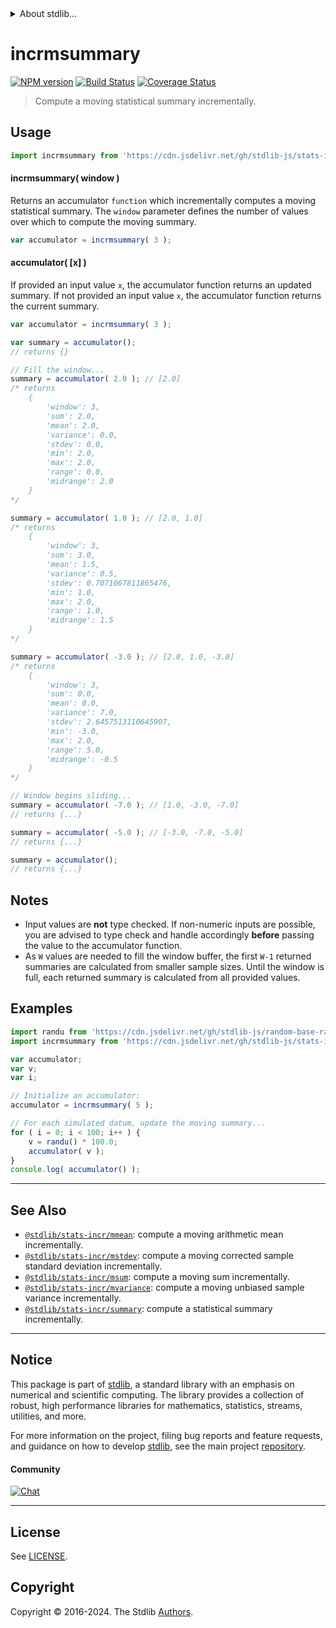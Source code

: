 <!--

@license Apache-2.0

Copyright (c) 2018 The Stdlib Authors.

Licensed under the Apache License, Version 2.0 (the "License");
you may not use this file except in compliance with the License.
You may obtain a copy of the License at

   http://www.apache.org/licenses/LICENSE-2.0

Unless required by applicable law or agreed to in writing, software
distributed under the License is distributed on an "AS IS" BASIS,
WITHOUT WARRANTIES OR CONDITIONS OF ANY KIND, either express or implied.
See the License for the specific language governing permissions and
limitations under the License.

-->


<details>
  <summary>
    About stdlib...
  </summary>
  <p>We believe in a future in which the web is a preferred environment for numerical computation. To help realize this future, we've built stdlib. stdlib is a standard library, with an emphasis on numerical and scientific computation, written in JavaScript (and C) for execution in browsers and in Node.js.</p>
  <p>The library is fully decomposable, being architected in such a way that you can swap out and mix and match APIs and functionality to cater to your exact preferences and use cases.</p>
  <p>When you use stdlib, you can be absolutely certain that you are using the most thorough, rigorous, well-written, studied, documented, tested, measured, and high-quality code out there.</p>
  <p>To join us in bringing numerical computing to the web, get started by checking us out on <a href="https://github.com/stdlib-js/stdlib">GitHub</a>, and please consider <a href="https://opencollective.com/stdlib">financially supporting stdlib</a>. We greatly appreciate your continued support!</p>
</details>

# incrmsummary

[![NPM version][npm-image]][npm-url] [![Build Status][test-image]][test-url] [![Coverage Status][coverage-image]][coverage-url] <!-- [![dependencies][dependencies-image]][dependencies-url] -->

> Compute a moving statistical summary incrementally.



<section class="usage">

## Usage

```javascript
import incrmsummary from 'https://cdn.jsdelivr.net/gh/stdlib-js/stats-incr-msummary@deno/mod.js';
```

#### incrmsummary( window )

Returns an accumulator `function` which incrementally computes a moving statistical summary. The `window` parameter defines the number of values over which to compute the moving summary.

```javascript
var accumulator = incrmsummary( 3 );
```

#### accumulator( \[x] )

If provided an input value `x`, the accumulator function returns an updated summary. If not provided an input value `x`, the accumulator function returns the current summary.

```javascript
var accumulator = incrmsummary( 3 );

var summary = accumulator();
// returns {}

// Fill the window...
summary = accumulator( 2.0 ); // [2.0]
/* returns
    {
        'window': 3,
        'sum': 2.0,
        'mean': 2.0,
        'variance': 0.0,
        'stdev': 0.0,
        'min': 2.0,
        'max': 2.0,
        'range': 0.0,
        'midrange': 2.0
    }
*/

summary = accumulator( 1.0 ); // [2.0, 1.0]
/* returns
    {
        'window': 3,
        'sum': 3.0,
        'mean': 1.5,
        'variance': 0.5,
        'stdev': 0.7071067811865476,
        'min': 1.0,
        'max': 2.0,
        'range': 1.0,
        'midrange': 1.5
    }
*/

summary = accumulator( -3.0 ); // [2.0, 1.0, -3.0]
/* returns
    {
        'window': 3,
        'sum': 0.0,
        'mean': 0.0,
        'variance': 7.0,
        'stdev': 2.6457513110645907,
        'min': -3.0,
        'max': 2.0,
        'range': 5.0,
        'midrange': -0.5
    }
*/

// Window begins sliding...
summary = accumulator( -7.0 ); // [1.0, -3.0, -7.0]
// returns {...}

summary = accumulator( -5.0 ); // [-3.0, -7.0, -5.0]
// returns {...}

summary = accumulator();
// returns {...}
```

</section>

<!-- /.usage -->

<section class="notes">

## Notes

-   Input values are **not** type checked. If non-numeric inputs are possible, you are advised to type check and handle accordingly **before** passing the value to the accumulator function.
-   As `W` values are needed to fill the window buffer, the first `W-1` returned summaries are calculated from smaller sample sizes. Until the window is full, each returned summary is calculated from all provided values.

</section>

<!-- /.notes -->

<section class="examples">

## Examples

<!-- eslint no-undef: "error" -->

```javascript
import randu from 'https://cdn.jsdelivr.net/gh/stdlib-js/random-base-randu@deno/mod.js';
import incrmsummary from 'https://cdn.jsdelivr.net/gh/stdlib-js/stats-incr-msummary@deno/mod.js';

var accumulator;
var v;
var i;

// Initialize an accumulator:
accumulator = incrmsummary( 5 );

// For each simulated datum, update the moving summary...
for ( i = 0; i < 100; i++ ) {
    v = randu() * 100.0;
    accumulator( v );
}
console.log( accumulator() );
```

</section>

<!-- /.examples -->

<!-- Section for related `stdlib` packages. Do not manually edit this section, as it is automatically populated. -->

<section class="related">

* * *

## See Also

-   <span class="package-name">[`@stdlib/stats-incr/mmean`][@stdlib/stats/incr/mmean]</span><span class="delimiter">: </span><span class="description">compute a moving arithmetic mean incrementally.</span>
-   <span class="package-name">[`@stdlib/stats-incr/mstdev`][@stdlib/stats/incr/mstdev]</span><span class="delimiter">: </span><span class="description">compute a moving corrected sample standard deviation incrementally.</span>
-   <span class="package-name">[`@stdlib/stats-incr/msum`][@stdlib/stats/incr/msum]</span><span class="delimiter">: </span><span class="description">compute a moving sum incrementally.</span>
-   <span class="package-name">[`@stdlib/stats-incr/mvariance`][@stdlib/stats/incr/mvariance]</span><span class="delimiter">: </span><span class="description">compute a moving unbiased sample variance incrementally.</span>
-   <span class="package-name">[`@stdlib/stats-incr/summary`][@stdlib/stats/incr/summary]</span><span class="delimiter">: </span><span class="description">compute a statistical summary incrementally.</span>

</section>

<!-- /.related -->

<!-- Section for all links. Make sure to keep an empty line after the `section` element and another before the `/section` close. -->


<section class="main-repo" >

* * *

## Notice

This package is part of [stdlib][stdlib], a standard library with an emphasis on numerical and scientific computing. The library provides a collection of robust, high performance libraries for mathematics, statistics, streams, utilities, and more.

For more information on the project, filing bug reports and feature requests, and guidance on how to develop [stdlib][stdlib], see the main project [repository][stdlib].

#### Community

[![Chat][chat-image]][chat-url]

---

## License

See [LICENSE][stdlib-license].


## Copyright

Copyright &copy; 2016-2024. The Stdlib [Authors][stdlib-authors].

</section>

<!-- /.stdlib -->

<!-- Section for all links. Make sure to keep an empty line after the `section` element and another before the `/section` close. -->

<section class="links">

[npm-image]: http://img.shields.io/npm/v/@stdlib/stats-incr-msummary.svg
[npm-url]: https://npmjs.org/package/@stdlib/stats-incr-msummary

[test-image]: https://github.com/stdlib-js/stats-incr-msummary/actions/workflows/test.yml/badge.svg?branch=v0.2.2
[test-url]: https://github.com/stdlib-js/stats-incr-msummary/actions/workflows/test.yml?query=branch:v0.2.2

[coverage-image]: https://img.shields.io/codecov/c/github/stdlib-js/stats-incr-msummary/main.svg
[coverage-url]: https://codecov.io/github/stdlib-js/stats-incr-msummary?branch=main

<!--

[dependencies-image]: https://img.shields.io/david/stdlib-js/stats-incr-msummary.svg
[dependencies-url]: https://david-dm.org/stdlib-js/stats-incr-msummary/main

-->

[chat-image]: https://img.shields.io/gitter/room/stdlib-js/stdlib.svg
[chat-url]: https://app.gitter.im/#/room/#stdlib-js_stdlib:gitter.im

[stdlib]: https://github.com/stdlib-js/stdlib

[stdlib-authors]: https://github.com/stdlib-js/stdlib/graphs/contributors

[umd]: https://github.com/umdjs/umd
[es-module]: https://developer.mozilla.org/en-US/docs/Web/JavaScript/Guide/Modules

[deno-url]: https://github.com/stdlib-js/stats-incr-msummary/tree/deno
[deno-readme]: https://github.com/stdlib-js/stats-incr-msummary/blob/deno/README.md
[umd-url]: https://github.com/stdlib-js/stats-incr-msummary/tree/umd
[umd-readme]: https://github.com/stdlib-js/stats-incr-msummary/blob/umd/README.md
[esm-url]: https://github.com/stdlib-js/stats-incr-msummary/tree/esm
[esm-readme]: https://github.com/stdlib-js/stats-incr-msummary/blob/esm/README.md
[branches-url]: https://github.com/stdlib-js/stats-incr-msummary/blob/main/branches.md

[stdlib-license]: https://raw.githubusercontent.com/stdlib-js/stats-incr-msummary/main/LICENSE

<!-- <related-links> -->

[@stdlib/stats/incr/mmean]: https://github.com/stdlib-js/stats-incr-mmean/tree/deno

[@stdlib/stats/incr/mstdev]: https://github.com/stdlib-js/stats-incr-mstdev/tree/deno

[@stdlib/stats/incr/msum]: https://github.com/stdlib-js/stats-incr-msum/tree/deno

[@stdlib/stats/incr/mvariance]: https://github.com/stdlib-js/stats-incr-mvariance/tree/deno

[@stdlib/stats/incr/summary]: https://github.com/stdlib-js/stats-incr-summary/tree/deno

<!-- </related-links> -->

</section>

<!-- /.links -->
